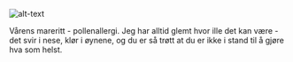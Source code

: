 ![alt-text](Jeg%20er%20allergisk%20mot%20å%20hente%20resept/)

Vårens mareritt - pollenallergi. Jeg har alltid glemt hvor ille det kan være - det svir i nese, klør i øynene, og du er så trøtt at du er ikke i stand til å gjøre hva som helst. 

